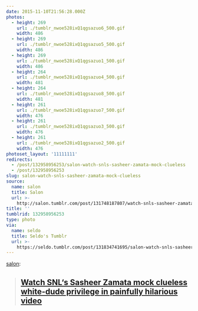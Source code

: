 ```yaml
---
date: 2015-11-10T21:56:28.000Z
photos:
  - height: 269
    url: ./tumblr_nwoe528ixQ1qgsazuo6_500.gif
    width: 486
  - height: 269
    url: ./tumblr_nwoe528ixQ1qgsazuo5_500.gif
    width: 486
  - height: 269
    url: ./tumblr_nwoe528ixQ1qgsazuo1_500.gif
    width: 486
  - height: 264
    url: ./tumblr_nwoe528ixQ1qgsazuo4_500.gif
    width: 481
  - height: 264
    url: ./tumblr_nwoe528ixQ1qgsazuo8_500.gif
    width: 481
  - height: 261
    url: ./tumblr_nwoe528ixQ1qgsazuo7_500.gif
    width: 476
  - height: 261
    url: ./tumblr_nwoe528ixQ1qgsazuo3_500.gif
    width: 476
  - height: 261
    url: ./tumblr_nwoe528ixQ1qgsazuo2_500.gif
    width: 476
photoset_layout: '11111111'
redirects:
  - /post/132958956253/salon-watch-snls-sasheer-zamata-mock-clueless
  - /post/132958956253
slug: salon-watch-snls-sasheer-zamata-mock-clueless
source:
  name: salon
  title: Salon
  url: >-
    http://salon.tumblr.com/post/131748187807/watch-snls-sasheer-zamata-mock-clueless
title: ''
tumblrid: 132958956253
type: photo
via:
  name: seldo
  title: Seldo's Tumblr
  url: >-
    https://seldo.tumblr.com/post/131834741695/salon-watch-snls-sasheer-zamata-mock-clueless
---
```

<p><a class="tumblr_blog" href="http://salon.tumblr.com/post/131748187807">salon</a>:</p>

<blockquote>
<h2><b><a href="http://www.salon.com/2015/10/22/snls_sasheer_zamata_mocks_clueless_white_dude_privilege_in_painfully_hilarious_video/?utm_source=Tumblr&amp;utm_medium=Tumblr%20Share&amp;utm_campaign=Tumblr">Watch SNL‘s Sasheer Zamata mock clueless white-dude privilege in painfully hilarious video</a></b></h2>
</blockquote>
